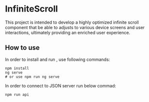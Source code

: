 # InfiniteScroll

This project is intended to develop a highly optimized infinite scroll component that be able to adjusts to various device screens and user interactions, ultimately providing an enriched user experience.

## How to use

In order to install and run , use following commands:
```
npm install
ng serve
# or use npm run ng serve
```
In order to connect to JSON server run below commad:
```
npm run api
```